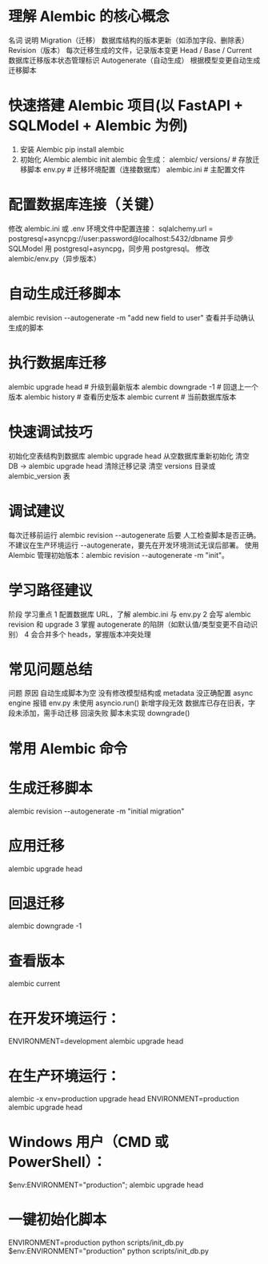 # 理解 Alembic 的核心概念
名词	说明
Migration（迁移）	数据库结构的版本更新（如添加字段、删除表）
Revision（版本）	每次迁移生成的文件，记录版本变更
Head / Base / Current	数据库迁移版本状态管理标识
Autogenerate（自动生成）	根据模型变更自动生成迁移脚本
# 快速搭建 Alembic 项目(以 FastAPI + SQLModel + Alembic 为例)
1. 安装 Alembic
   pip install alembic
2. 初始化 Alembic
   alembic init alembic
会生成：
  alembic/
    versions/         # 存放迁移脚本
    env.py            # 迁移环境配置（连接数据库）
  alembic.ini         # 主配置文件
# 配置数据库连接（关键）
修改 alembic.ini 或 .env 环境文件中配置连接：
  sqlalchemy.url = postgresql+asyncpg://user:password@localhost:5432/dbname
  异步 SQLModel 用 postgresql+asyncpg，同步用 postgresql。
修改 alembic/env.py（异步版本）
# 自动生成迁移脚本
  alembic revision --autogenerate -m "add new field to user"
查看并手动确认生成的脚本
# 执行数据库迁移
alembic upgrade head   # 升级到最新版本
alembic downgrade -1   # 回退上一个版本
alembic history        # 查看历史版本
alembic current        # 当前数据库版本
# 快速调试技巧
初始化空表结构到数据库	alembic upgrade head
从空数据库重新初始化	清空 DB → alembic upgrade head
清除迁移记录	清空 versions 目录或 alembic_version 表
# 调试建议
每次迁移前运行 alembic revision --autogenerate 后要 人工检查脚本是否正确。
不建议在生产环境运行 --autogenerate，要先在开发环境测试无误后部署。
使用 Alembic 管理初始版本：alembic revision --autogenerate -m "init"。
# 学习路径建议
阶段	学习重点
1	配置数据库 URL，了解 alembic.ini 与 env.py
2	会写 alembic revision 和 upgrade
3	掌握 autogenerate 的陷阱（如默认值/类型变更不自动识别）
4	会合并多个 heads，掌握版本冲突处理
# 常见问题总结
问题	原因
自动生成脚本为空	没有修改模型结构或 metadata 没正确配置
async engine 报错	env.py 未使用 asyncio.run()
新增字段无效	数据库已存在旧表，字段未添加，需手动迁移
回滚失败	脚本未实现 downgrade()
# 常用 Alembic 命令
# 生成迁移脚本
alembic revision --autogenerate -m "initial migration"
# 应用迁移
alembic upgrade head
# 回退迁移
alembic downgrade -1
# 查看版本
alembic current
# 在开发环境运行：
ENVIRONMENT=development alembic upgrade head
# 在生产环境运行：
alembic -x env=production upgrade head
ENVIRONMENT=production alembic upgrade head
# Windows 用户（CMD 或 PowerShell）：
  $env:ENVIRONMENT="production"; alembic upgrade head
#  一键初始化脚本
  ENVIRONMENT=production python scripts/init_db.py
  $env:ENVIRONMENT="production"
  python scripts/init_db.py
